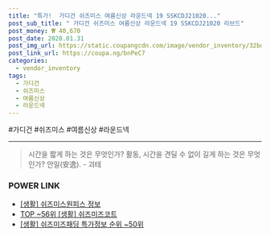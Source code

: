 ```yaml
--- 
title: "특가!  가디건 쉬즈미스 여름신상 라운드넥 19 SSKCDJ21020..." 
post_sub_title: " 가디건 쉬즈미스 여름신상 라운드넥 19 SSKCDJ21020 리브드" 
post_money: ₩ 40,670 
post_date: 2020.01.31 
post_img_url: https://static.coupangcdn.com/image/vendor_inventory/32bd/3ea54e2404f719daab7a49c5f73ebeeab29c3ad2ad345294f145e8588010.jpg 
post_link_url: https://coupa.ng/bnPeC7 
categories: 
  - vendor_inventory 
tags: 
  - 가디건 
  - 쉬즈미스 
  - 여름신상 
  - 라운드넥 
--- 
```

  #가디건 #쉬즈미스 #여름신상 #라운드넥 
<hr> 

> 시간을 짧게 하는 것은 무엇인가? 활동, 시간을 견딜 수 없이 길게 하는 것은 무엇인가? 안일(安逸). - 괴테 


### POWER LINK

* <a href="https://blog.naver.com/fash111/221768171098" target="_blank"> [생활] 쉬즈미스원피스 정보 </a>
* <a href="https://blog.naver.com/fasyy4321/221777324101" target="_blank"> TOP ~56위 [생활] 쉬즈미즈코트</a>
* <a href="https://blog.naver.com/sakai111/221778442102" target="_blank"> [생활] 쉬즈미즈패딩 특가정보 순위 ~50위</a>
